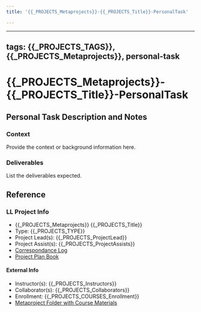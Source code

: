 ```yaml
---
title: '{{_PROJECTS_Metaprojects}}-{{_PROJECTS_Title}}-PersonalTask'

---
```


---
tags: {{_PROJECTS_TAGS}}, {{_PROJECTS_Metaprojects}}, personal-task
---

# {{_PROJECTS_Metaprojects}}-{{_PROJECTS_Title}}-PersonalTask

## Personal Task Description and Notes

### Context
Provide the context or background information here.

### Deliverables
List the deliverables expected.


## Reference
### LL Project Info
* {{_PROJECTS_Metaprojects}} {{_PROJECTS_Title}}
* Type: {{_PROJECTS_TYPE}}
* Project Lead(s): {{_PROJECTS_ProjectLead}}
* Project Assist(s): {{_PROJECTS_ProjectAssists}}
* [Correspondance Log]({{_PROJECTS_METAPROJECTS_CorrespondanceLog}})
* [Project Plan Book]({{ProjectPlanBookUrl}})

#### External Info
* Instructor(s): {{_PROJECTS_Instructors}}
* Collaborator(s): {{_PROJECTS_Collaborators}}
* Enrollment: {{_PROJECTS_COURSES_Enrollment}}
* [Metaproject Folder with Course Materials]({{_PROJECTS_AssociatedMetaprojectFolder}})